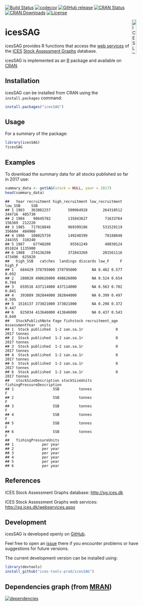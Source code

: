 [![Build Status](https://travis-ci.org/ices-tools-prod/icesSAG.svg?branch=release)](https://travis-ci.org/ices-tools-prod/icesSAG) [![codecov](https://codecov.io/gh/ices-tools-prod/icesSAG/branch/master/graph/badge.svg)](https://codecov.io/gh/ices-tools-prod/icesSAG) [![GitHub release](https://img.shields.io/github/release/ices-tools-prod/icesSAG.svg?maxAge=6000)]() [![CRAN Status](http://r-pkg.org/badges/version/icesSAG)](https://cran.r-project.org/package=icesSAG) [![CRAN Downloads](http://cranlogs.r-pkg.org/badges/icesSAG)](https://cran.r-project.org/package=icesSAG) [![License](https://img.shields.io/badge/license-GPL%20(%3E%3D%202)-blue.svg)](https://www.gnu.org/licenses/gpl-3.0.en.html)

[<img align="right" alt="ICES Logo" width="17%" height="17%" src="http://ices.dk/_layouts/15/1033/images/icesimg/iceslogo.png">](http://ices.dk)

icesSAG
=======

icesSAG provides R functions that access the [web services](http://sg.ices.dk/webservices.aspx) of the [ICES](http://ices.dk) [Stock Assessment Graphs](http://sg.ices.dk) database.

icesSAG is implemented as an [R](https://www.r-project.org) package and available on [CRAN](https://cran.r-project.org/package=icesSAG).

Installation
------------

icesSAG can be installed from CRAN using the `install.packages` command:

``` r
install.packages("icesSAG")
```

Usage
-----

For a summary of the package:

``` r
library(icesSAG)
?icesSAG
```

Examples
--------

To download the summary data for all stocks published so far in 2017 use:

``` r
summary_data <- getSAG(stock = NULL, year = 2017)
head(summary_data)
```

    ##   Year recruitment high_recruitment low_recruitment low_SSB     SSB
    ## 1 1983   363882257        500964928       264310512  344716  485730
    ## 2 1984    98645782        135843627        71633764  156369  212220
    ## 3 1985   717818846        969399186       531529119  356604  484960
    ## 4 1986   108025739        149248399        78188848  244355  310240
    ## 5 1987    67748200         95561249        48030124  851024 1135900
    ## 6 1988   274136290        372843269       201561116  473496  625020
    ##   high_SSB   catches  landings discards low_F     F high_F
    ## 1   684429 378795000 378795000       NA 0.462 0.577  0.692
    ## 2   288020 498626000 498626000       NA 0.524 0.654  0.784
    ## 3   659516 437114000 437114000       NA 0.563 0.702  0.841
    ## 4   393889 382844000 382844000       NA 0.399 0.497  0.595
    ## 5  1516137 373021000 373021000       NA 0.298 0.372  0.447
    ## 6   825034 413646000 413646000       NA 0.437 0.543  0.649
    ##   StockPublishNote Fage fishstock recruitment_age AssessmentYear  units
    ## 1  Stock published  1-2 san.sa.1r               0           2017 tonnes
    ## 2  Stock published  1-2 san.sa.1r               0           2017 tonnes
    ## 3  Stock published  1-2 san.sa.1r               0           2017 tonnes
    ## 4  Stock published  1-2 san.sa.1r               0           2017 tonnes
    ## 5  Stock published  1-2 san.sa.1r               0           2017 tonnes
    ## 6  Stock published  1-2 san.sa.1r               0           2017 tonnes
    ##   stockSizeDescription stockSizeUnits fishingPressureDescription
    ## 1                  SSB         tonnes                          F
    ## 2                  SSB         tonnes                          F
    ## 3                  SSB         tonnes                          F
    ## 4                  SSB         tonnes                          F
    ## 5                  SSB         tonnes                          F
    ## 6                  SSB         tonnes                          F
    ##   fishingPressureUnits
    ## 1             per year
    ## 2             per year
    ## 3             per year
    ## 4             per year
    ## 5             per year
    ## 6             per year

References
----------

ICES Stock Assessment Graphs database: <http://sg.ices.dk>

ICES Stock Assessment Graphs web services: <http://sg.ices.dk/webservices.aspx>

Development
-----------

icesSAG is developed openly on [GitHub](https://github.com/ices-tools-prod/icesSAG).

Feel free to open an [issue](https://github.com/ices-tools-prod/icesSAG/issues) there if you encounter problems or have suggestions for future versions.

The current development version can be installed using:

``` r
library(devtools)
install_github("ices-tools-prod/icesSAG")
```

Dependencies graph (from [MRAN](https://mran.microsoft.com/package/icesSAG/#depend))
------------------------------------------------------------------------------------

[![dependencies](https://mran.microsoft.com/packagedata/graphs/icesSAG.png)](https://mran.microsoft.com/package/icesSAG/#depend)
